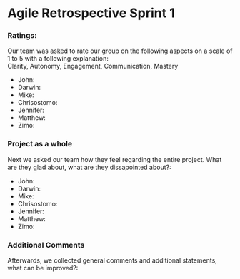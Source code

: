 # Agile Retrospective Sprint 1
### Ratings:
Our team was asked to rate our group on the following aspects on a scale of 1 to 5 with a following explanation: \
Clarity, Autonomy, Engagement, Communication, Mastery
- John:
- Darwin:
- Mike:
- Chrisostomo:
- Jennifer:
- Matthew:
- Zimo:

### Project  as a whole
Next we asked our team how they feel regarding the entire project. What are they glad about, what are they dissapointed about?:
- John:
- Darwin:
- Mike:
- Chrisostomo:
- Jennifer:
- Matthew:
- Zimo:
### Additional Comments
Afterwards, we collected general comments and additional statements, what can be improved?:

